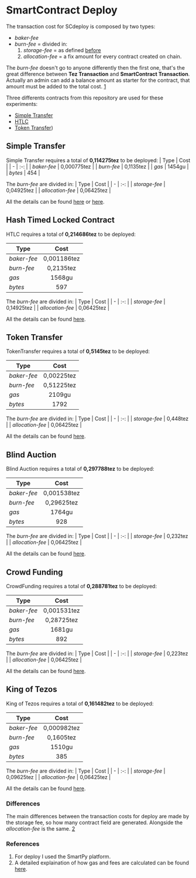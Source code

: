 # SmartContract Deploy
The transaction cost for SCdeploy is composed by two types:
* *baker-fee* 
* *burn-fee* = divided in:
  1. *storage-fee* = as defined [before](https://github.com/TheMastro-11/Evaluating-execution-and-development-costs-in-the-Tezos-blockchain/tree/main/experiments)
  2. *allocation-fee* = a fix amount for every contract created on chain.

The *burn-fee* doesn't go to anyone differently then the first one, that's the great difference between **Tez Transaction** and **SmartContract Transaction**.
Actually an admin can add a balance amount as starter for the contract, that amount must be added to the total cost.
[1](#references)

Three differents contracts from this repository are used for these experiments:
* [Simple Transfer](https://github.com/TheMastro-11/Evaluating-execution-and-development-costs-in-the-Tezos-blockchain/tree/main/contracts/SimpleTransfer)
* [HTLC](https://github.com/TheMastro-11/Evaluating-execution-and-development-costs-in-the-Tezos-blockchain/tree/main/contracts/HTLC)
* [Token Transfer](https://github.com/TheMastro-11/Evaluating-execution-and-development-costs-in-the-Tezos-blockchain/tree/main/contracts/TokenTransfer))


## Simple Transfer
Simple Transfer requires a total of **0,114275tez** to be deployed:
| Type | Cost |
| - | :-: |
| *baker-fee* | 0,000775tez |
| *burn-fee* | 0,1135tez |
| *gas* | 1454gu |
| *bytes* | 454 |

The *burn-fee* are divided in:
| Type | Cost |
| - | :-: |
| *storage-fee* | 0,04925tez |
| *allocation-fee* | 0,06425tez |

All the details can be found [here](https://better-call.dev/ghostnet/KT1JPWgfwodv4j2zD1FATzfGsRCNkAhfVa7D/operations) or [here](https://ghostnet.tzkt.io/KT1JPWgfwodv4j2zD1FATzfGsRCNkAhfVa7D/operations/).

## Hash Timed Locked Contract
HTLC requires a total of **0,214686tez** to be deployed:

| Type | Cost |
| - | :-: |
| *baker-fee* | 0,001186tez |
| *burn-fee* | 0,2135tez |
| *gas* | 1568gu |
| *bytes* | 597 |

The *burn-fee* are divided in:
| Type | Cost |
| - | :-: |
| *storage-fee* | 0,14925tez |
| *allocation-fee* | 0,06425tez |


All the details can be found [here](https://ghost.tzstats.com/oooBfAN2zGv4Mg3GNs8K2zQw7RH3KbmY6bhp8zAq7jM6tKeDePr/162607792171).

## Token Transfer
TokenTransfer requires a total of **0,5145tez** to be deployed:

| Type | Cost |
| - | :-: |
| *baker-fee* | 0,00225tez |
| *burn-fee* | 0,51225tez |
| *gas* | 2109gu |
| *bytes* | 1792 |

The *burn-fee* are divided in:
| Type | Cost |
| - | :-: |
| *storage-fee* | 0,448tez |
| *allocation-fee* | 0,06425tez |


All the details can be found [here](https://ghost.tzstats.com/opPfZTiW9ktCULe48nb9QZpA8cm3QooyftcZ3niMuhbUsUXVqS7/166190776352).

## Blind Auction
Blind Auction requires a total of **0,297788tez** to be deployed:

| Type | Cost |
| - | :-: |
| *baker-fee* | 0,001538tez |
| *burn-fee* | 0,29625tez |
| *gas* | 1764gu |
| *bytes* | 928 |

The *burn-fee* are divided in:
| Type | Cost |
| - | :-: |
| *storage-fee* | 0,232tez |
| *allocation-fee* | 0,06425tez |


All the details can be found [here](https://better-call.dev/ghostnet/KT19Yw7uupmjzkCUsAmLEsujpZoR3LHwHjTJ/operations).

## Crowd Funding
CrowdFunding requires a total of **0,288781tez** to be deployed:

| Type | Cost |
| - | :-: |
| *baker-fee* | 0,001531tez |
| *burn-fee* | 0,28725tez |
| *gas* | 1681gu |
| *bytes* | 892 |

The *burn-fee* are divided in:
| Type | Cost |
| - | :-: |
| *storage-fee* | 0,223tez |
| *allocation-fee* | 0,06425tez |


All the details can be found [here](https://better-call.dev/ghostnet/KT1Hr5tdPyM4asWQTNMeHzDHtYEoRtYYX4jU/operations).

## King of Tezos
King of Tezos requires a total of **0,161482tez** to be deployed:

| Type | Cost |
| - | :-: |
| *baker-fee* | 0,000982tez |
| *burn-fee* | 0,1605tez |
| *gas* | 1510gu |
| *bytes* | 385 |

The *burn-fee* are divided in:
| Type | Cost |
| - | :-: |
| *storage-fee* | 0,09625tez |
| *allocation-fee* | 0,06425tez |


All the details can be found [here](https://better-call.dev/ghostnet/KT1XTv6oPMgX6RbepELh8E6R1GCYU6rArX1x/operations).

### Differences
The main differences between the transaction costs for deploy are made by the storage fee, so how many contract field are generated.
Alongside the *allocation-fee* is the same.
[2](#references)

### References
1. For deploy I used the SmartPy platform.
2. A detailed explaination of how gas and fees are calculated can be found [here](https://kitchen.stove-labs.com/docs/knowledge/tezos_protocol/operations/gas-fees/).